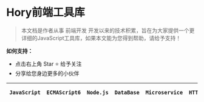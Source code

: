  # Hory前端工具库



> 本文档是作者从事 前端开发 开发以来的技术积累，旨在为大家提供一个更详细的JavaScript工具库，如果本文能为您得到帮助，请给予支持！

**如何支持：**
- 点击右上角 Star :star: 给予关注
- 分享给您身边更多的小伙伴    



```JavaScript```| `ECMAScript6` | `Node.js`| `DataBase` | `Microservice` | `HTTP` | `DevOps` | `工具` | `其他`
 :-: | :-: | :-: | :-: | :-: | :-: | :-: | :-: | :-:




